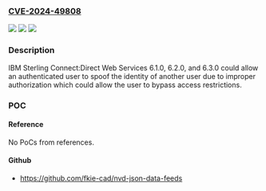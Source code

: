 ### [CVE-2024-49808](https://cve.mitre.org/cgi-bin/cvename.cgi?name=CVE-2024-49808)
![](https://img.shields.io/static/v1?label=Product&message=Sterling%20Connect%3ADirect%20Web%20Services&color=blue)
![](https://img.shields.io/static/v1?label=Version&message=%3D%206.1.0%2C%206.2.0%2C%206.3.0%20&color=brighgreen)
![](https://img.shields.io/static/v1?label=Vulnerability&message=CWE-863%20Incorrect%20Authorization&color=brighgreen)

### Description

IBM Sterling Connect:Direct Web Services 6.1.0, 6.2.0, and 6.3.0 could allow an authenticated user to spoof the identity of another user due to improper authorization which could allow the user to bypass access restrictions.

### POC

#### Reference
No PoCs from references.

#### Github
- https://github.com/fkie-cad/nvd-json-data-feeds

